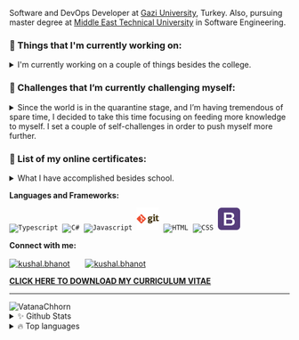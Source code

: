Software and DevOps Developer at  <a href="https://gazi.edu.tr" target="_blank" >Gazi University</a>, Turkey. Also, pursuing master degree at  <a href="https://www.metu.edu.tr/tr" target="_blank" >Middle East Technical University</a> in Software Engineering.

<h3>💼 Things that I'm currently working on:</h3>
<details>
  <summary>I'm currently working on a couple of things besides the college. </summary>
  <ul>
    <br>
    <li>Still pursuing my iOS Development Journey, and currently working on some projects as well as spending all the spare time on SwiftUI.</li>
    <li>Learning editing photos by using Adobe Lighroom, as well as drawing some vectors in Adobe Illustrator.</li>
    <li>Inquiring more about UX/UI.</li>
    <li>Working on two private repositories.</li>
    <li>🔜</li>
  </ul>
</details>

### 🌱 Challenges that I’m currently challenging myself:
<details>
  <summary> Since the world is in the quarantine stage, and I’m having tremendous of spare time, I decided to take this time focusing on feeding more knowledge to myself. I set a couple of self-challenges in order to push myself more further. </summary>
  <ul>
    <br>
    <li>Learn to code 3-4 hours a day with no distraction ( One or two day off a week. )</li>
    <li>Avoid over using social media</li>
    <li>Read more books</li>
    <li>Adopting the minimalism life style</li>
    <li>🔜</li>
  </ul>
</details>

### 📜 List of my online certificates:
<details>
  <summary> What I have accomplished besides school. </summary>
  <ul>
    <br>
    <li><a href="https://github.com/VatanaChhorn/VatanaChhorn/blob/master/Certificates/Agela%20Yu%20IOS%20Development%20Online%20Bootcamp.pdf" target="_blank" > iOS & Swift - The Complete iOS App Development Bootcamp</a></li>
    <li><a href="https://github.com/VatanaChhorn/VatanaChhorn/blob/master/Certificates/SwiftUI%20Masterclass.pdf" target="_blank" >SwiftUI Masterclass 2021 - iOS 14 App Development & Swift 5</a></li>
    <li>🔜</li>
  </ul>
</details>


**Languages and Frameworks:**
<p align="left">
  <code><img src="https://github.com/abranhe/programming-languages-logos/blob/master/src/typescript/typescript_48x48.png" alt="Typescript" width="40" height="40" /></code>&nbsp;
  <code><img src="https://github.com/abranhe/programming-languages-logos/blob/master/src/csharp/csharp_48x48.png" alt="C#" width="40" height="40" /></code>&nbsp;
    <code><img src="https://github.com/abranhe/programming-languages-logos/blob/master/src/javascript/javascript_48x48.png" alt="Javascript" width="40" height="40" /></code>&nbsp;
  <code><img src="https://raw.githubusercontent.com/github/explore/80688e429a7d4ef2fca1e82350fe8e3517d3494d/topics/git/git.png" alt="git" width="40" height="40" /></code>&nbsp;
  <code><img src="https://github.com/abranhe/programming-languages-logos/blob/master/src/html/html_48x48.png" alt="HTML" width="40" height="40" /></code>&nbsp;
  <code><img src="https://github.com/abranhe/programming-languages-logos/blob/master/src/css/css_48x48.png" alt="CSS" width="40" height="40" /></code>&nbsp;
  <code><img src="https://raw.githubusercontent.com/github/explore/80688e429a7d4ef2fca1e82350fe8e3517d3494d/topics/bootstrap/bootstrap.png" alt="bootstrap" width="40" height="40" /></code>&nbsp;
</p>



**Connect with me:**

<p align="left">
  <a href="https://www.instagram.com/canberkshn/" target="blank"><img align="center" src="https://cdn.jsdelivr.net/npm/simple-icons@3.0.1/icons/instagram.svg" alt="kushal.bhanot" height="40" width="40" /></a> &nbsp;&nbsp;
  &nbsp;&nbsp;
    <a href="https://www.linkedin.com/in/canberksahin20" target="blank"><img align="center" src="https://cdn.jsdelivr.net/npm/simple-icons@3.0.1/icons/linkedin.svg" alt="kushal.bhanot" height="40" width="40" /></a> &nbsp;&nbsp;
  &nbsp;&nbsp;
</p>


<a id="link" href="https://github.com/VatanaChhorn/VatanaChhorn/raw/master/CV/Canberk_Sahin_CV.pdf"><b>CLICK HERE TO DOWNLOAD MY CURRICULUM VITAE</b></a>

---

<img src="https://komarev.com/ghpvc/?username=VatanaChhorn" alt="VatanaChhorn" />

<details>
  <summary>✨ Github Stats</summary>
  <br>
  <img align="left" alt="Canberk's Github Stats" src="https://github-readme-stats.vercel.app/api?username=canberksahin&show_icons=true&theme=dracula" />
  <br>
  <br>
  <br>
  <br>
  <br>
  <br>
  <br>
  <br>
  <br>
</details>
<details>
  <summary>🔥 Top languages</summary>
  <br>
  <img align="left" alt="Canberk's Github Stats" src="https://github-readme-stats.vercel.app/api/top-langs/?username=canberksahin&theme=dracula" /> <br>
  <br>
  <br>
  <br>
  <br>
  <br>
  <br>
  <br>
</details>
